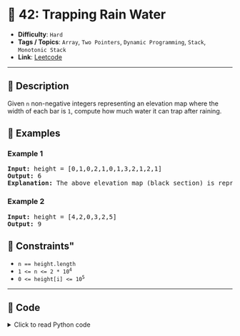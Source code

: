 # 🧩 42: Trapping Rain Water

- **Difficulty**: `Hard`
- **Tags / Topics**: `Array`, `Two Pointers`, `Dynamic Programming`, `Stack`, `Monotonic Stack`
- **Link**: [Leetcode](https://leetcode.com/problems/trapping-rain-water/)

---

## 📜 Description

<p>Given <code>n</code> non-negative integers representing an elevation map where the width of each bar is <code>1</code>, compute how much water it can trap after raining.</p>




## 🧪 Examples

### Example 1
<pre>
<strong>Input:</strong> height = [0,1,0,2,1,0,1,3,2,1,2,1]
<strong>Output:</strong> 6
<strong>Explanation:</strong> The above elevation map (black section) is represented by array [0,1,0,2,1,0,1,3,2,1,2,1]. In this case, 6 units of rain water (blue section) are being trapped.
</pre>


### Example 2
<pre>
<strong>Input:</strong> height = [4,2,0,3,2,5]
<strong>Output:</strong> 9
</pre>




## 📌 Constraints"
<ul>
	<li><code>n == height.length</code></li>
	<li><code>1 &lt;= n &lt;= 2 * 10<sup>4</sup></code></li>
	<li><code>0 &lt;= height[i] &lt;= 10<sup>5</sup></code></li>
</ul>



---
<!--- code section starts -->
## 🧠 Code



<details>
<summary>Click to read Python code</summary>

```python
class Solution:
    def trap(self, height: List[int]) -> int:
        n, h = len(height), []

        for i in range(n):
            if i == 0 or i == n - 1:
                heapq.heappush(h, (height[i], i))
                height[i] = -1

        res, level = 0, 0

        while h:
            hei, i = heapq.heappop(h)
            level = max(level, hei)
            for ni in (i + 1, i - 1):
                if ni < 0 or ni >= n:
                    continue
                curr = height[ni]
                if curr == -1:
                    continue
                if level > curr:
                    res += level - curr
                heapq.heappush(h, (curr, ni))
                height[ni] = -1
        return res

```

</details>
    

<!--- code section ends -->
